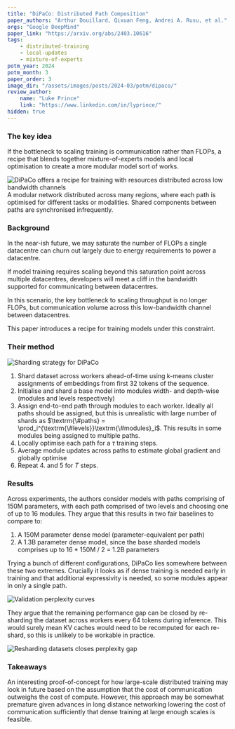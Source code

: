 ```yaml
---
title: "DiPaCo: Distributed Path Composition"
paper_authors: "Arthur Douillard, Qixuan Feng, Andrei A. Rusu, et al."
orgs: "Google DeepMind"
paper_link: "https://arxiv.org/abs/2403.10616"
tags:
    - distributed-training
    - local-updates
    - mixture-of-experts
potm_year: 2024
potm_month: 3
paper_order: 3
image_dir: "/assets/images/posts/2024-03/potm/dipaco/"
review_author:
    name: "Luke Prince"
    link: "https://www.linkedin.com/in/lyprince/"
hidden: true
---
```


### The key idea

If the bottleneck to scaling training is communication rather than FLOPs, a recipe that blends together mixture-of-experts models and local optimisation to create a more modular model sort of works. 

<img class="constrained_img" src="{{ page.image_dir | append: 'FIG-Scheme.png' | relative_url }}" alt="DiPaCo offers a recipe for training with resources distributed across low bandwidth channels">
<figcaption>A modular network distributed across many regions, where each path is optimised for different tasks or modalities. Shared components between paths are synchronised infrequently.</figcaption>

### Background

In the near-ish future, we may saturate the number of FLOPs a single datacentre can churn out   largely due to energy requirements to power a datacentre.

If model training requires scaling beyond this saturation point across multiple datacentres, developers will meet a cliff in the bandwidth supported for communicating between datacentres. 

In this scenario, the key bottleneck to scaling throughput is no longer FLOPs, but communication volume across this low-bandwidth channel between datacentres.

This paper introduces a recipe for training models under this constraint.

### Their method

<img src="{{ page.image_dir | append: 'FIG-Paths.png' | relative_url }}" alt="Sharding strategy for DiPaCo">

1. Shard dataset across workers ahead-of-time using k-means cluster assignments of embeddings from first 32 tokens of the sequence.
2. Initialise and shard a base model into modules width- and depth-wise (modules and levels respectively)
3. Assign end-to-end path through modules to each worker. Ideally all paths should be assigned, but this is unrealistic with large number of shards as $\textrm{\#paths} = \prod_i^{\textrm{\#levels}}\textrm{\#modules}_i$. This results in some modules being assigned to multiple paths.
4. Locally optimise each path for a $\tau$ training steps.
5. Average module updates across paths to estimate global gradient and globally optimise
6. Repeat 4. and 5 for $T$ steps.

### Results
Across experiments, the authors consider models with paths comprising of 150M parameters, with each path comprised of two levels and choosing one of up to 16 modules. They argue that this results in two fair baselines to compare to:

1. A 150M parameter dense model (parameter-equivalent per path)
2. A 1.3B parameter dense model, since the base sharded models comprises up to 16 * 150M / 2 = 1.2B parameters

Trying a bunch of different configurations, DiPaCo lies somewhere between these two extremes. Crucially it looks as if dense training is needed early in training and that additional expressivity is needed, so some modules appear in only a single path.

<img src="{{ page.image_dir | append: 'FIG-PPL.png' | relative_url }}" alt="Validation perplexity curves">

They argue that the remaining performance gap can be closed by re-sharding the dataset across workers every 64 tokens during inference. This would surely mean KV caches would need to be recomputed for each re-shard, so this is unlikely to be workable in practice.

<img class="constrained_img_small" src="{{ page.image_dir | append: 'TBL-Eval.png' | relative_url }}" alt="Resharding datasets closes perplexity gap">

### Takeaways

An interesting proof-of-concept for how large-scale distributed training may look in future based on the assumption that the cost of communication outweighs the cost of compute. However, this approach may be somewhat premature given advances in long distance networking lowering the cost of communication sufficiently that dense training at large enough scales is feasible. 

